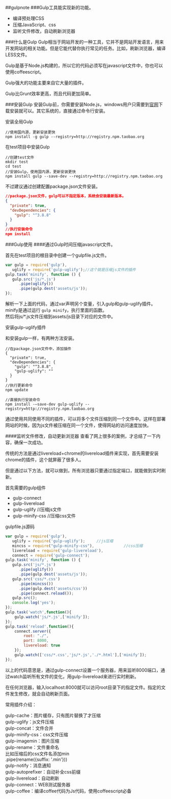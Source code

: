##gulpnote
###Gulp工具能实现新的功能。

- 编译预处理CSS
- 压缩JavaScript、css
- 监听文件修改，自动刷新浏览器

###什么是Gulp
Gulp相当于网站开发的一种工具，它并不是网站开发语言，用来开发网站的相关功能。但是它能代替你执行常见的任务。比如，刷新浏览器，编译LESS文件。

Gulp是基于Node.js构建的，所以它的代码必须写在javascript文件中，你也可以使用coffeescript。

Gulp强大的功能主要来自它大量的插件。

Gulp比Grunt效率更高，而且代码更加简单。

###安装Gulp
安装Gulp前，你需要安装Node.js，windows用户只需要到[官网](https://nodejs.org/en/)下载安装就可以。其它系统的，直接通过命令行安装。

安装全局Gulp

```shell
//使用国内源，更新安装更快
npm install -g gulp --registry=http://registry.npm.taobao.org
```

在test项目中安装Gulp

```shell
//创建test文件
mkdir test
cd test
//安装Gulp，使用国内源，更新安装更快
npm install gulp --save-dev --registry=http://registry.npm.taobao.org
```
不过建议通过创建配置package.json文件安装。

```json
//package.json文件，gulp可以不指定版本，系统会安装最新版本。
{
  "private": true,
  "devDependencies": {
    "gulp": "^3.8.8"
  }
}
//执行安装命令
npm install
```
###Gulp使用
####通过Gulp时间压缩javascript文件。

首先在test项目的根目录中创建一个gulpfile.js文件。

```javascript
var gulp = require('gulp'),
   uglify = require('gulp-uglify');//这个就是压缩js文件的插件
gulp.task('minify', function () {
   gulp.src('js/*.js')
      .pipe(uglify())
      .pipe(gulp.dest('assets/js'));
});
```
解析一下上面的代码，通过var声明另个变量，引入gulp和gulp-uglify插件。
minify是通过运行 `gulp minify`，执行里面的函数。  
然后将js/*.js文件压缩到assets/js目录下对应的文件中。  

安装gulp-uglify插件

和安装gulp一样，有两种方法安装。

```shell
//在package.json文件中，添加插件
{
  "private": true,
  "devDependencies": {
    "gulp": "^3.8.8",
    "gulp-uglify": ""
  }
}
//执行更新命令
npm update
```

```
//直接执行安装命令
npm install -–save-dev gulp-uglify --registry=http://registry.npm.taobao.org
```
通过使用共同使用不同的插件，可以将多个文件压缩到同一个文件中。这样在部署网站的时候，因为js文件被压缩在同一个文件，使得网站的访问速度加快。

####监听文件修改，自动更新浏览器
查看了网上很多的案例，才总结了一下内容，确保一次成功。

传统的方法是通过livereload+chrome的livereload插件来实现，首先需要安装chrome的插件，这个就屏蔽了很多人。

但是通过以下方法，就可以做到，所有浏览器只要通过指定端口，就能做到实时刷新。

首先需要的gulp组件

- gulp-connect
- gulp-livereload 
- gulp-uglify	//压缩js文件
- gulp-minify-css //压缩css文件

gulpfile.js源码

```javascript
var gulp = require('gulp'),
   uglify = require('gulp-uglify');		//js压缩
   mincss = require("gulp-minify-css"),				//css压缩
   livereload = require('gulp-livereload'),
   connect = require('gulp-connect');
gulp.task('minify', function () {
   gulp.src('js/*.js')
      .pipe(uglify())
      .pipe(gulp.dest('assets/js'));
   gulp.src('css/*.css')
      .pipe(mincss())
      .pipe(gulp.dest('assets/css'))
      .pipe(connect.reload());
   gulp.src();  
   console.log('yes');
});
gulp.task('watch',function(){
    gulp.watch('js/*.js',['minify']);
});
gulp.task('reload',function(){
	connect.server({
		root: "./",
		port: 8000,
		livereload: true
	});
	gulp.watch(['css/*.css','js/*.js','./*.html'],['minify']);
});
```
以上的代码意思是，通过gulp-connect设置一个服务器，用来监听8000端口，通过watch监听所有文件的变化，用gulp-livereload来进行实时刷新。

在任何浏览器，输入localhost:8000就可以访问root目录下的指定文件。指定的文件发生修改，就会自动刷新页面。

常用插件介绍：

gulp-cache：图片缓存，只有图片替换了才压缩  
gulp-uglify：js文件压缩  
gulp-concat：文件合并  
gulp-minify-css：css文件压缩  
gulp-imagemin：图片压缩  
gulp-rename：文件重命名  
比如压缩后的css文件名添加min   
.pipe(rename({suffix: '.min'}))  
gulp-notify：消息通知  
gulp-autoprefixer：自动补全css前缀  
gulp-livereload：自动刷新  
gulp-connect：WEB测试服务器  
gulp-coffee：编译coffee代码为Js代码，使用coffeescript必备  
